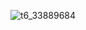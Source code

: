 ![t6_33889684](https://user-images.githubusercontent.com/17806205/213066504-df9b139c-b604-424e-b09c-0a7826e5a1ce.jpg)